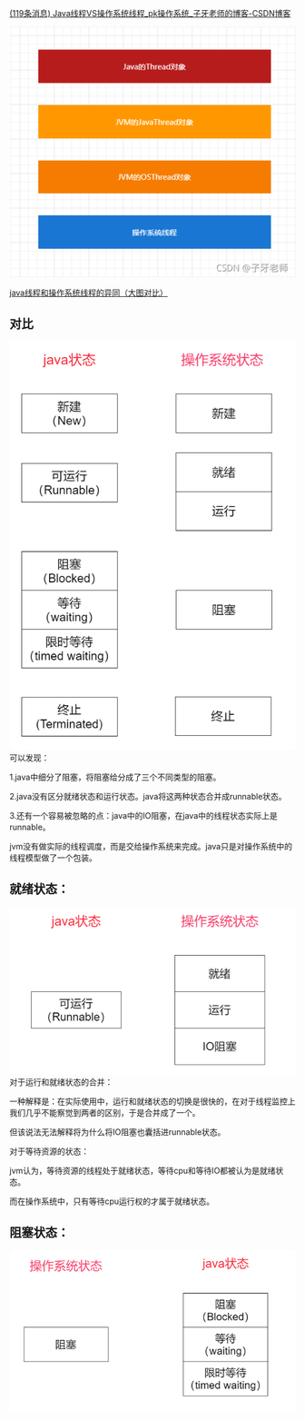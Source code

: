 [(119条消息) Java线程VS操作系统线程\_pk操作系统\_子牙老师的博客-CSDN博客](https://blog.csdn.net/b98982016/article/details/121283573)

![img_4.png](img_4.png)

[java线程和操作系统线程的异同（大图对比）](https://www.shuzhiduo.com/A/gGdXeG7Wz4/)
## 对比
![img_1.png](img_1.png)
可以发现：

1.java中细分了阻塞，将阻塞给分成了三个不同类型的阻塞。

2.java没有区分就绪状态和运行状态。java将这两种状态合并成runnable状态。

3.还有一个容易被忽略的点：java中的IO阻塞，在java中的线程状态实际上是runnable。

jvm没有做实际的线程调度，而是交给操作系统来完成。java只是对操作系统中的线程模型做了一个包装。

## 就绪状态：
![img_2.png](img_2.png)
对于运行和就绪状态的合并：

一种解释是：在实际使用中，运行和就绪状态的切换是很快的，在对于线程监控上我们几乎不能察觉到两者的区别，于是合并成了一个。

但该说法无法解释将为什么将IO阻塞也囊括进runnable状态。

对于等待资源的状态：

jvm认为，等待资源的线程处于就绪状态，等待cpu和等待IO都被认为是就绪状态。

而在操作系统中，只有等待cpu运行权的才属于就绪状态。

## 阻塞状态：
![img_3.png](img_3.png)